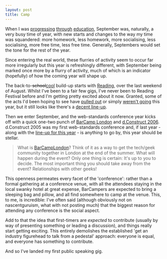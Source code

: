 ```yaml
---
layout: post
title: Camp
---
```

When I was [progressing][Mill Chase] [through][Alton College]
[education][UniS], September was, naturally, a very busy time of year,
with new starts and changes to the way my time was squandered: more
homework, less homework, more socialising, less socialising, more free
time, less free time. Generally, Septembers would set the tone for the
rest of the year.

Since entering the real world, these flurries of activity seem to occur
far more irregularly but this year is refreshingly different, with
September being marked once more by a flurry of activity, much of which
is an indicator (hopefully) of how the coming year will shape up.

The back-to-<del>school</del><ins>cool</ins> build-up starts with
[Reading][Reading Festival], over the last weekend of August. Whilst
I've been to a fair few gigs, I've never been to Reading Festival before
and I'm getting pretty excited about it now. Granted, some of the acts
I'd been hoping to see have [pulled out][Audioslave cancelled] or simply
[weren't going][The Bronx] this year, but it still looks like there's a
[decent line-up][Reading lineup].

Then we enter September, and the web-standards conference year kicks off
with a quick one-two punch of [BarCamp London][] and [d.Construct
2006][]. d.Construct 2005 was my first web-standards conference and, if
last year - along with the [line-up for this year][d.Construct 2006
lineup] - is anything to go by, this year should be stellar.

> What is [BarCampLondon][BarCamp London]? Think of it as a way
> to get the tech/geek community together in London at the end of
> the summer. What will happen during the event? Only one thing is
> certain: It's up to you to decide. The most important thing you should
> take away from the event? Relationships with other geeks!

This openness permeates every facet of the 'conference': rather than a
formal gathering at a conference venue, with all the attendees staying
in the local swanky hotel at great expense, BarCampers are expected to
bring a sleeping bag and pillow, and all find somewhere to camp at the
venue. This, to me, is incredible: I've often said (although obviously
not on nascentguruism, what with not posting much) that the biggest
reason for attending any conference is the social aspect.

Add to that the idea that first-timers are _expected_ to contribute
(usually by way of presenting something or leading a discussion), and
things really start getting exciting. This entirely demolishes the
established 'get an industry figurehead to talk from a pedestal'
approach: everyone is equal, and everyone has something to contribute.

And so I've landed my first public speaking gig.

[Mill Chase]: http://www.millchase.hants.sch.uk/ "Mill Chase Community School"
[Alton College]: http://www.altoncollege.ac.uk/ "Alton College"
[UniS]: http://www.surrey.ac.uk/ "University of Surrey"
[Reading Festival]: http://www.readingfestival.com/
[Audioslave cancelled]: http://www.meanfiddler.com/displayPage_reading.asp?ArticleID=3041&URLID=67 "Audioslave pull out of Reading & Leeds Festivals"
[The Bronx]: http://www.thebronxxx.com/ "The Bronx"
[Reading lineup]: http://www.meanfiddler.com/displayPage_reading.asp?ArticleID=1358&URLID=67 "Reading Festival line-up"
[BarCamp London]: http://barcamp.org/BarCampLondon
[d.Construct 2006]:  http://2006.dconstruct.org/
[d.Construct 2006 lineup]: http://2006.dconstruct.org/schedule/
